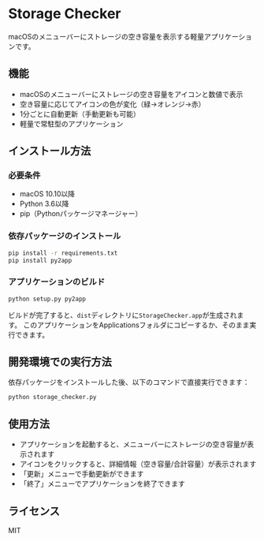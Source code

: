 # Storage Checker

macOSのメニューバーにストレージの空き容量を表示する軽量アプリケーションです。

## 機能

- macOSのメニューバーにストレージの空き容量をアイコンと数値で表示
- 空き容量に応じてアイコンの色が変化（緑→オレンジ→赤）
- 1分ごとに自動更新（手動更新も可能）
- 軽量で常駐型のアプリケーション

## インストール方法

### 必要条件

- macOS 10.10以降
- Python 3.6以降
- pip（Pythonパッケージマネージャー）

### 依存パッケージのインストール

```bash
pip install -r requirements.txt
pip install py2app
```

### アプリケーションのビルド

```bash
python setup.py py2app
```

ビルドが完了すると、`dist`ディレクトリに`StorageChecker.app`が生成されます。
このアプリケーションをApplicationsフォルダにコピーするか、そのまま実行できます。

## 開発環境での実行方法

依存パッケージをインストールした後、以下のコマンドで直接実行できます：

```bash
python storage_checker.py
```

## 使用方法

- アプリケーションを起動すると、メニューバーにストレージの空き容量が表示されます
- アイコンをクリックすると、詳細情報（空き容量/合計容量）が表示されます
- 「更新」メニューで手動更新ができます
- 「終了」メニューでアプリケーションを終了できます

## ライセンス

MIT
